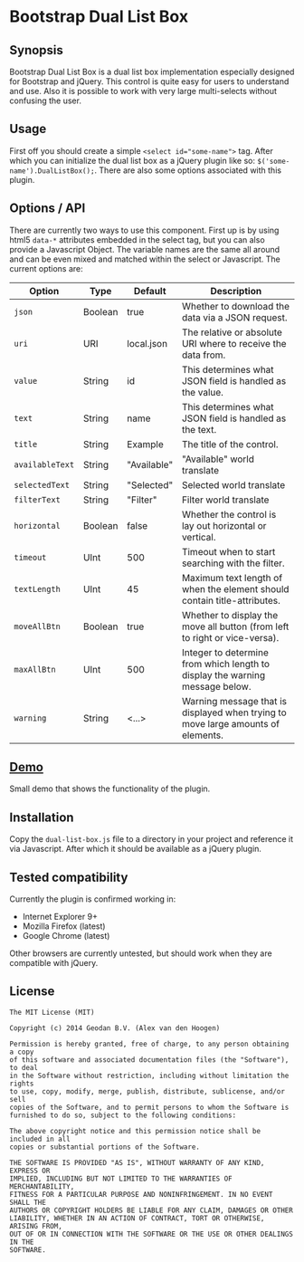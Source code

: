 # Bootstrap Dual List Box

## Synopsis

Bootstrap Dual List Box is a dual list box implementation especially designed for Bootstrap and jQuery. This control is
quite easy for users to understand and use. Also it is possible to work with very large multi-selects without confusing
the user.

## Usage

First off you should create a simple `<select id="some-name">` tag. After which you can initialize the dual list box
as a jQuery plugin like so: `$('some-name').DualListBox();`. There are also some options associated with this plugin.

## Options / API

There are currently two ways to use this component. First up is by using html5 `data-*` attributes embedded in the
select tag, but you can also provide a Javascript Object. The variable names are the same all around and can be even
mixed and matched within the select or Javascript. The current options are: 

| Option       | Type    | Default    | Description |
| ------------ | ------- | ---------- | ----------- |
| `json`       | Boolean | true       | Whether to download the data via a JSON request.  |
| `uri`        | URI     | local.json | The relative or absolute URI where to receive the data from. | 
| `value`      | String  | id         | This determines what JSON field is handled as the value. |
| `text`       | String  | name       | This determines what JSON field is handled as the text. | 
| `title`      | String  | Example    | The title of the control. |
| `availableText`      | String  | "Available"    | "Available" world translate |
| `selectedText`      | String  | "Selected"    | Selected world translate |
| `filterText`      | String  | "Filter"    | Filter world translate |
| `horizontal` | Boolean | false      | Whether the control is lay out horizontal or vertical. |
| `timeout`    | UInt    | 500        | Timeout when to start searching with the filter. |
| `textLength` | UInt    | 45         | Maximum text length of when the element should contain title-attributes. |
| `moveAllBtn` | Boolean | true       | Whether to display the move all button (from left to right or vice-versa). |
| `maxAllBtn`  | UInt    | 500        | Integer to determine from which length to display the warning message below. |
| `warning`    | String  | <...>      | Warning message that is displayed when trying to move large amounts of elements. |

## [Demo](http://geodan.github.io/duallistbox/index.html)

Small demo that shows the functionality of the plugin. 

## Installation

Copy the `dual-list-box.js` file to a directory in your project and reference it via Javascript. After which it should
be available as a jQuery plugin. 

## Tested compatibility

Currently the plugin is confirmed working in:

* Internet Explorer 9+
* Mozilla Firefox (latest)
* Google Chrome (latest)

Other browsers are currently untested, but should work when they are compatible with jQuery. 

## License

```
The MIT License (MIT)

Copyright (c) 2014 Geodan B.V. (Alex van den Hoogen)

Permission is hereby granted, free of charge, to any person obtaining a copy
of this software and associated documentation files (the "Software"), to deal
in the Software without restriction, including without limitation the rights
to use, copy, modify, merge, publish, distribute, sublicense, and/or sell
copies of the Software, and to permit persons to whom the Software is
furnished to do so, subject to the following conditions:

The above copyright notice and this permission notice shall be included in all
copies or substantial portions of the Software.

THE SOFTWARE IS PROVIDED "AS IS", WITHOUT WARRANTY OF ANY KIND, EXPRESS OR
IMPLIED, INCLUDING BUT NOT LIMITED TO THE WARRANTIES OF MERCHANTABILITY,
FITNESS FOR A PARTICULAR PURPOSE AND NONINFRINGEMENT. IN NO EVENT SHALL THE
AUTHORS OR COPYRIGHT HOLDERS BE LIABLE FOR ANY CLAIM, DAMAGES OR OTHER
LIABILITY, WHETHER IN AN ACTION OF CONTRACT, TORT OR OTHERWISE, ARISING FROM,
OUT OF OR IN CONNECTION WITH THE SOFTWARE OR THE USE OR OTHER DEALINGS IN THE
SOFTWARE.
```
